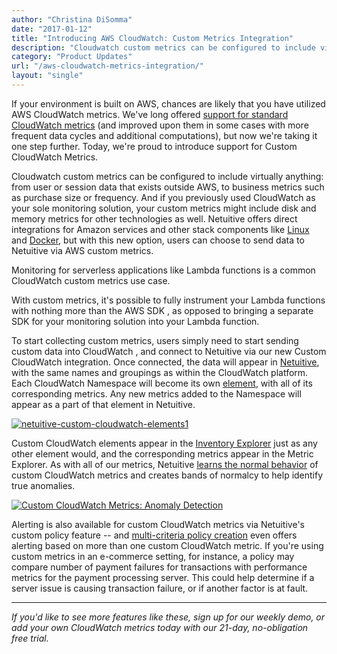 ```yaml
---
author: "Christina DiSomma"
date: "2017-01-12"
title: "Introducing AWS CloudWatch: Custom Metrics Integration"
description: "Cloudwatch custom metrics can be configured to include virtually anything: from user or session data that exists outside AWS, to business metrics."
category: "Product Updates"
url: "/aws-cloudwatch-metrics-integration/"
layout: "single"
---
```


If your environment is built on AWS, chances are likely that you have utilized AWS CloudWatch metrics. We've long offered [support for standard CloudWatch metrics](https://help.netuitive.com/Content/Integrations/aws.htm) (and improved upon them in some cases with more frequent data cycles and additional computations), but now we're taking it one step further. Today, we're proud to introduce support for Custom CloudWatch Metrics.

Cloudwatch custom metrics can be configured to include virtually anything: from user or session data that exists outside AWS, to business metrics such as purchase size or frequency. And if you previously used CloudWatch as your sole monitoring solution, your custom metrics might include disk and memory metrics for other technologies as well. Netuitive offers direct integrations for Amazon services and other stack components like [Linux](https://help.netuitive.com/Content/Integrations/linux.htm) and [Docker](https://help.netuitive.com/Content/Integrations/docker.htm), but with this new option, users can choose to send data to Netuitive via AWS custom metrics.

Monitoring for serverless applications like Lambda functions is a common CloudWatch custom metrics use case.

With custom metrics, it's possible to fully instrument your Lambda functions with nothing more than the AWS SDK , as opposed to bringing a separate SDK for your monitoring solution into your Lambda function.

To start collecting custom metrics, users simply need to start sending custom data into CloudWatch , and connect to Netuitive via our new Custom CloudWatch integration. Once connected, the data will appear in [Netuitive](/product), with the same names and groupings as within the CloudWatch platform. Each CloudWatch Namespace will become its own [element](https://help.netuitive.com/Content/Inventory/Elements/elements.htm), with all of its corresponding metrics. Any new metrics added to the Namespace will appear as a part of that element in Netuitive.

[![netuitive-custom-cloudwatch-elements1](https://s3-us-west-2.amazonaws.com/com-netuitive-app-usw2-public/wp-content/uploads/2017/07/Netuitive-Custom-CloudWatch-Elements1-1024x297.png)](https://s3-us-west-2.amazonaws.com/com-netuitive-app-usw2-public/wp-content/uploads/2017/07/Netuitive-Custom-CloudWatch-Elements1.png)

Custom CloudWatch elements appear in the [Inventory Explorer](https://help.netuitive.com/Content/Inventory/inventory_explorer.htm) just as any other element would, and the corresponding metrics appear in the Metric Explorer. As with all of our metrics, Netuitive [learns the normal behavior](/monitoring/) of custom CloudWatch metrics and creates bands of normalcy to help identify true anomalies.

[![Custom CloudWatch Metrics: Anomaly Detection](https://s3-us-west-2.amazonaws.com/com-netuitive-app-usw2-public/wp-content/uploads/2017/07/Pasted-image-at-2017_01_11-02_40-PM-1024x348.png)](https://s3-us-west-2.amazonaws.com/com-netuitive-app-usw2-public/wp-content/uploads/2017/07/Pasted-image-at-2017_01_11-02_40-PM.png)

Alerting is also available for custom CloudWatch metrics via Netuitive's custom policy feature -- and [multi-criteria policy creation](/reduce-alert-multi-criteria-policies) even offers alerting based on more than one custom CloudWatch metric. If you're using custom metrics in an e-commerce setting, for instance, a policy may compare number of payment failures for transactions with performance metrics for the payment processing server. This could help determine if a server issue is causing transaction failure, or if another factor is at fault.

* * * * *

*If you'd like to see more features like these, sign up for our weekly demo, or add your own CloudWatch metrics today with our 21-day, no-obligation free trial.*
